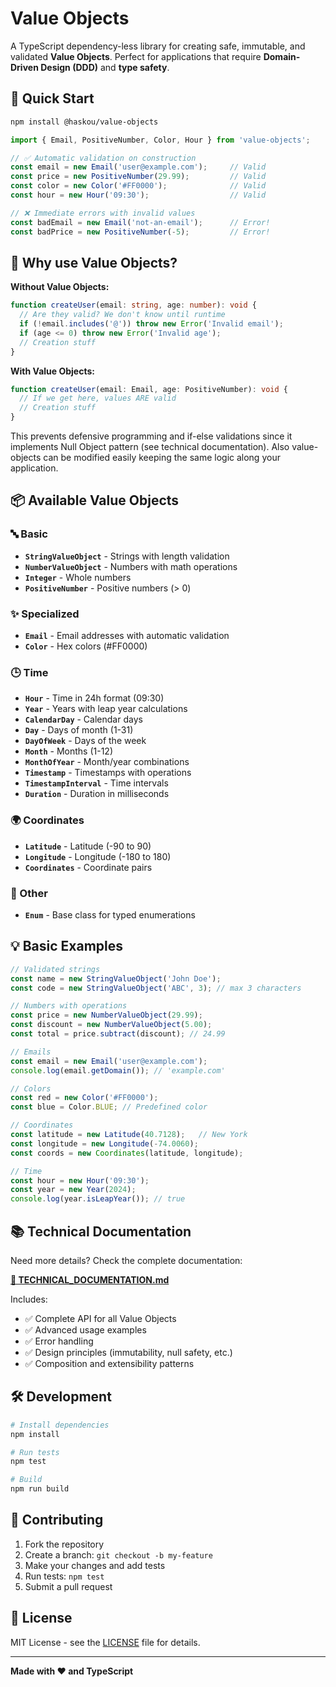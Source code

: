 # Value Objects

A TypeScript dependency-less library for creating safe, immutable,
and validated **Value Objects**. Perfect for applications that require **Domain-Driven Design (DDD)** and **type safety**.

## 🚀 Quick Start

```bash
npm install @haskou/value-objects
```

```typescript
import { Email, PositiveNumber, Color, Hour } from 'value-objects';

// ✅ Automatic validation on construction
const email = new Email('user@example.com');     // Valid
const price = new PositiveNumber(29.99);         // Valid
const color = new Color('#FF0000');              // Valid
const hour = new Hour('09:30');                  // Valid

// ❌ Immediate errors with invalid values
const badEmail = new Email('not-an-email');      // Error!
const badPrice = new PositiveNumber(-5);         // Error!
```

## 🤔 Why use Value Objects?

**Without Value Objects:**
```typescript
function createUser(email: string, age: number): void {
  // Are they valid? We don't know until runtime
  if (!email.includes('@')) throw new Error('Invalid email');
  if (age <= 0) throw new Error('Invalid age');
  // Creation stuff
}
```

**With Value Objects:**
```typescript
function createUser(email: Email, age: PositiveNumber): void {
  // If we get here, values ARE valid
  // Creation stuff
}
```

This prevents defensive programming and if-else validations
since it implements Null Object pattern (see technical documentation).
Also value-objects can be modified easily keeping the same logic along
your application.

## 📦 Available Value Objects

### 🔤 Basic
- **`StringValueObject`** - Strings with length validation
- **`NumberValueObject`** - Numbers with math operations
- **`Integer`** - Whole numbers
- **`PositiveNumber`** - Positive numbers (> 0)

### ✨ Specialized
- **`Email`** - Email addresses with automatic validation
- **`Color`** - Hex colors (#FF0000)

### 🕒 Time
- **`Hour`** - Time in 24h format (09:30)
- **`Year`** - Years with leap year calculations
- **`CalendarDay`** - Calendar days
- **`Day`** - Days of month (1-31)
- **`DayOfWeek`** - Days of the week
- **`Month`** - Months (1-12)
- **`MonthOfYear`** - Month/year combinations
- **`Timestamp`** - Timestamps with operations
- **`TimestampInterval`** - Time intervals
- **`Duration`** - Duration in milliseconds

### 🌍 Coordinates
- **`Latitude`** - Latitude (-90 to 90)
- **`Longitude`** - Longitude (-180 to 180)
- **`Coordinates`** - Coordinate pairs

### 📝 Other
- **`Enum`** - Base class for typed enumerations

## 💡 Basic Examples

```typescript
// Validated strings
const name = new StringValueObject('John Doe');
const code = new StringValueObject('ABC', 3); // max 3 characters

// Numbers with operations
const price = new NumberValueObject(29.99);
const discount = new NumberValueObject(5.00);
const total = price.subtract(discount); // 24.99

// Emails
const email = new Email('user@example.com');
console.log(email.getDomain()); // 'example.com'

// Colors
const red = new Color('#FF0000');
const blue = Color.BLUE; // Predefined color

// Coordinates
const latitude = new Latitude(40.7128);   // New York
const longitude = new Longitude(-74.0060);
const coords = new Coordinates(latitude, longitude);

// Time
const hour = new Hour('09:30');
const year = new Year(2024);
console.log(year.isLeapYear()); // true
```

## 📚 Technical Documentation

Need more details? Check the complete documentation:

**[📖 TECHNICAL_DOCUMENTATION.md](./TECHNICAL_DOCUMENTATION.md)**

Includes:
- ✅ Complete API for all Value Objects
- ✅ Advanced usage examples
- ✅ Error handling
- ✅ Design principles (immutability, null safety, etc.)
- ✅ Composition and extensibility patterns

## 🛠️ Development

```bash
# Install dependencies
npm install

# Run tests
npm test

# Build
npm run build
```

## 🤝 Contributing

1. Fork the repository
2. Create a branch: `git checkout -b my-feature`
3. Make your changes and add tests
4. Run tests: `npm test`
5. Submit a pull request

## 📄 License

MIT License - see the [LICENSE](LICENSE) file for details.

---

**Made with ❤️ and TypeScript**
